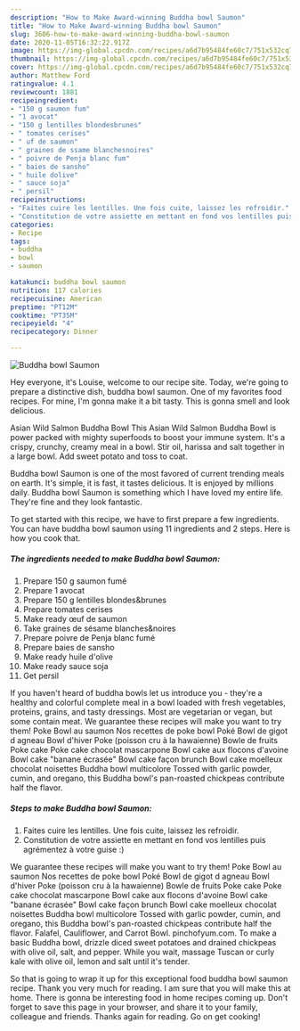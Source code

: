 ```yaml
---
description: "How to Make Award-winning Buddha bowl Saumon"
title: "How to Make Award-winning Buddha bowl Saumon"
slug: 3606-how-to-make-award-winning-buddha-bowl-saumon
date: 2020-11-05T16:32:22.917Z
image: https://img-global.cpcdn.com/recipes/a6d7b95484fe60c7/751x532cq70/buddha-bowl-saumon-photo-principale-de-la-recette.jpg
thumbnail: https://img-global.cpcdn.com/recipes/a6d7b95484fe60c7/751x532cq70/buddha-bowl-saumon-photo-principale-de-la-recette.jpg
cover: https://img-global.cpcdn.com/recipes/a6d7b95484fe60c7/751x532cq70/buddha-bowl-saumon-photo-principale-de-la-recette.jpg
author: Matthew Ford
ratingvalue: 4.1
reviewcount: 1881
recipeingredient:
- "150 g saumon fum"
- "1 avocat"
- "150 g lentilles blondesbrunes"
- " tomates cerises"
- " uf de saumon"
- " graines de ssame blanchesnoires"
- " poivre de Penja blanc fum"
- " baies de sansho"
- " huile dolive"
- " sauce soja"
- " persil"
recipeinstructions:
- "Faites cuire les lentilles. Une fois cuite, laissez les refroidir."
- "Constitution de votre assiette en mettant en fond vos lentilles puis agrémentez à votre guise :)"
categories:
- Recipe
tags:
- buddha
- bowl
- saumon

katakunci: buddha bowl saumon 
nutrition: 117 calories
recipecuisine: American
preptime: "PT12M"
cooktime: "PT35M"
recipeyield: "4"
recipecategory: Dinner

---
```



![Buddha bowl Saumon](https://img-global.cpcdn.com/recipes/a6d7b95484fe60c7/751x532cq70/buddha-bowl-saumon-photo-principale-de-la-recette.jpg)

Hey everyone, it's Louise, welcome to our recipe site. Today, we're going to prepare a distinctive dish, buddha bowl saumon. One of my favorites food recipes. For mine, I'm gonna make it a bit tasty. This is gonna smell and look delicious.

Asian Wild Salmon Buddha Bowl This Asian Wild Salmon Buddha Bowl is power packed with mighty superfoods to boost your immune system. It&#39;s a crispy, crunchy, creamy meal in a bowl. Stir oil, harissa and salt together in a large bowl. Add sweet potato and toss to coat.

Buddha bowl Saumon is one of the most favored of current trending meals on earth. It's simple, it is fast, it tastes delicious. It is enjoyed by millions daily. Buddha bowl Saumon is something which I have loved my entire life. They're fine and they look fantastic.


To get started with this recipe, we have to first prepare a few ingredients. You can have buddha bowl saumon using 11 ingredients and 2 steps. Here is how you cook that.

<!--inarticleads1-->

##### The ingredients needed to make Buddha bowl Saumon:

1. Prepare 150 g saumon fumé
1. Prepare 1 avocat
1. Prepare 150 g lentilles blondes&amp;brunes
1. Prepare  tomates cerises
1. Make ready  œuf de saumon
1. Take  graines de sésame blanches&amp;noires
1. Prepare  poivre de Penja blanc fumé
1. Prepare  baies de sansho
1. Make ready  huile d&#39;olive
1. Make ready  sauce soja
1. Get  persil


If you haven&#39;t heard of buddha bowls let us introduce you - they&#39;re a healthy and colorful complete meal in a bowl loaded with fresh vegetables, proteins, grains, and tasty dressings. Most are vegetarian or vegan, but some contain meat. We guarantee these recipes will make you want to try them! Poke Bowl au saumon Nos recettes de poke bowl Poké Bowl de gigot d agneau Bowl d&#39;hiver Poke (poisson cru à la hawaienne) Bowle de fruits Poke cake Poke cake chocolat mascarpone Bowl cake aux flocons d&#39;avoine Bowl cake &#34;banane écrasée&#34; Bowl cake façon brunch Bowl cake moelleux chocolat noisettes Buddha bowl multicolore Tossed with garlic powder, cumin, and oregano, this Buddha bowl&#39;s pan-roasted chickpeas contribute half the flavor. 

<!--inarticleads2-->

##### Steps to make Buddha bowl Saumon:

1. Faites cuire les lentilles. Une fois cuite, laissez les refroidir.
1. Constitution de votre assiette en mettant en fond vos lentilles puis agrémentez à votre guise :)


We guarantee these recipes will make you want to try them! Poke Bowl au saumon Nos recettes de poke bowl Poké Bowl de gigot d agneau Bowl d&#39;hiver Poke (poisson cru à la hawaienne) Bowle de fruits Poke cake Poke cake chocolat mascarpone Bowl cake aux flocons d&#39;avoine Bowl cake &#34;banane écrasée&#34; Bowl cake façon brunch Bowl cake moelleux chocolat noisettes Buddha bowl multicolore Tossed with garlic powder, cumin, and oregano, this Buddha bowl&#39;s pan-roasted chickpeas contribute half the flavor. Falafel, Cauliflower, and Carrot Bowl. pinchofyum.com. To make a basic Buddha bowl, drizzle diced sweet potatoes and drained chickpeas with olive oil, salt, and pepper. While you wait, massage Tuscan or curly kale with olive oil, lemon and salt until it&#39;s tender. 

So that is going to wrap it up for this exceptional food buddha bowl saumon recipe. Thank you very much for reading. I am sure that you will make this at home. There is gonna be interesting food in home recipes coming up. Don't forget to save this page in your browser, and share it to your family, colleague and friends. Thanks again for reading. Go on get cooking!
